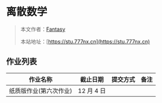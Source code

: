 # 离散数学

> 本文作者：[Fantasy](https://www.777nx.cn/personal/about/)
>
> 本站地址：[https://stu.777nx.cn](https://stu.777nx.cn)

## 作业列表

|        作业名称        |  截止日期  | 提交方式 | 备注 |
| :--------------------: | :--------: | :------: | :--: |
| 纸质版作业(第六次作业) | 12 月 4 日 |          |      |
